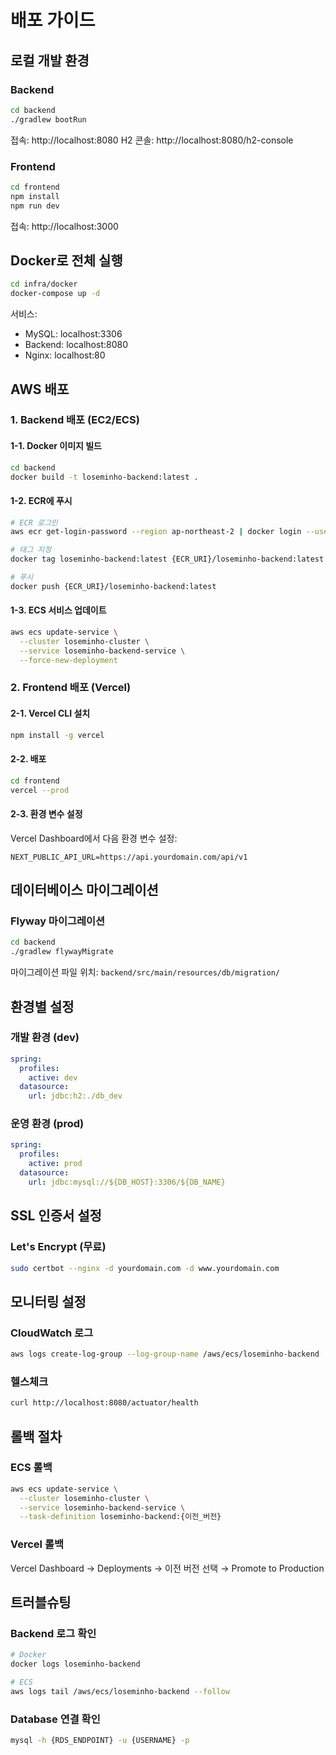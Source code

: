 # 배포 가이드

## 로컬 개발 환경

### Backend

```bash
cd backend
./gradlew bootRun
```

접속: http://localhost:8080
H2 콘솔: http://localhost:8080/h2-console

### Frontend

```bash
cd frontend
npm install
npm run dev
```

접속: http://localhost:3000

## Docker로 전체 실행

```bash
cd infra/docker
docker-compose up -d
```

서비스:
- MySQL: localhost:3306
- Backend: localhost:8080
- Nginx: localhost:80

## AWS 배포

### 1. Backend 배포 (EC2/ECS)

#### 1-1. Docker 이미지 빌드

```bash
cd backend
docker build -t loseminho-backend:latest .
```

#### 1-2. ECR에 푸시

```bash
# ECR 로그인
aws ecr get-login-password --region ap-northeast-2 | docker login --username AWS --password-stdin {ECR_URI}

# 태그 지정
docker tag loseminho-backend:latest {ECR_URI}/loseminho-backend:latest

# 푸시
docker push {ECR_URI}/loseminho-backend:latest
```

#### 1-3. ECS 서비스 업데이트

```bash
aws ecs update-service \
  --cluster loseminho-cluster \
  --service loseminho-backend-service \
  --force-new-deployment
```

### 2. Frontend 배포 (Vercel)

#### 2-1. Vercel CLI 설치

```bash
npm install -g vercel
```

#### 2-2. 배포

```bash
cd frontend
vercel --prod
```

#### 2-3. 환경 변수 설정

Vercel Dashboard에서 다음 환경 변수 설정:
```
NEXT_PUBLIC_API_URL=https://api.yourdomain.com/api/v1
```

## 데이터베이스 마이그레이션

### Flyway 마이그레이션

```bash
cd backend
./gradlew flywayMigrate
```

마이그레이션 파일 위치: `backend/src/main/resources/db/migration/`

## 환경별 설정

### 개발 환경 (dev)

```yaml
spring:
  profiles:
    active: dev
  datasource:
    url: jdbc:h2:./db_dev
```

### 운영 환경 (prod)

```yaml
spring:
  profiles:
    active: prod
  datasource:
    url: jdbc:mysql://${DB_HOST}:3306/${DB_NAME}
```

## SSL 인증서 설정

### Let's Encrypt (무료)

```bash
sudo certbot --nginx -d yourdomain.com -d www.yourdomain.com
```

## 모니터링 설정

### CloudWatch 로그

```bash
aws logs create-log-group --log-group-name /aws/ecs/loseminho-backend
```

### 헬스체크

```bash
curl http://localhost:8080/actuator/health
```

## 롤백 절차

### ECS 롤백

```bash
aws ecs update-service \
  --cluster loseminho-cluster \
  --service loseminho-backend-service \
  --task-definition loseminho-backend:{이전_버전}
```

### Vercel 롤백

Vercel Dashboard → Deployments → 이전 버전 선택 → Promote to Production

## 트러블슈팅

### Backend 로그 확인

```bash
# Docker
docker logs loseminho-backend

# ECS
aws logs tail /aws/ecs/loseminho-backend --follow
```

### Database 연결 확인

```bash
mysql -h {RDS_ENDPOINT} -u {USERNAME} -p
```
